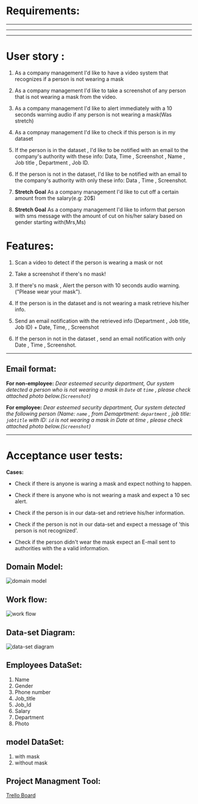 # Requirements:  

____
____
____

# User story :

1. As a company management I'd like to have a video system that recognizes if a person is not wearing a mask

2. As a company management I'd like to take a screenshot of any person that is not wearing a mask from the video.

3. As a company management I'd like to alert immediately with a 10 seconds warning audio if any person is not wearing a mask(Was stretch)

4. As a compnay management I'd like to check if this person is in my dataset

5. If the person is in the dataset , I'd like to be notified with an email to the company's authority with these info:
	Data, Time , Screenshot , Name , Job title , Department , Job ID.

6. If the person is not in the dataset, I'd like to be notified with an email to the company's authority with only these info:
    Data , Time , Screenshot.

7. **Stretch Goal** As a company management I'd like to cut off a certain amount from the salary(e.g: 20$)

8. **Stretch Goal** As a company management I'd like to inform that person with sms message with the amount of cut on his/her salary based on gender starting with(Mrs,Ms)




# Features: 

1. Scan a video to detect if the person is wearing a mask or not 

2. Take a screenshot if there's no mask!

3. If there's no mask , Alert the person with 10 seconds audio warning.("Please wear your mask").

4. If the person is in the dataset and is not wearing a mask retrieve his/her info.

5. Send an email notification with the retrieved info (Department , Job title, Job ID) + Date, Time, , Screenshot

6. If the person in not in the dataset , send an email notification with only Date , Time , Screenshot.


___


## Email format:

**For non-employee:**
*Dear esteemed security department, Our system detected a person who is not wearing a mask in `Date` at `time` , please check attached photo below.(`Screenshot`)*


**For employee:** 
*Dear esteemed security department, Our system detected the following person (Name: `name` , from Demaprtment:  `department` , job title: `jobtitle` with ID: `id`  is not wearing a mask in Date at time , please check attached photo below.(`Screenshot`)*
 

____



# Acceptance user tests: 
**Cases:**

* Check if there is anyone is waring a mask and expect nothing to happen.

* Check if there is anyone who is not wearing a mask and expect a 10 sec alert. 

* Check if the person is in our data-set and retrieve his/her information.

* Check if the person is not in our data-set and expect a message of 'this person is not recognized'.

* Check if the person didn't wear the mask expect an E-mail sent to authorities with the a valid information.


## Domain Model:
![domain model](https://github.com/organs-2021/no-mask-catcher/blob/main/D_Model_second.png)


## Work flow: 
![work flow](https://github.com/organs-2021/no-mask-catcher/blob/main/D_Model_first.png)


## Data-set Diagram: 
![data-set diagram](https://github.com/organs-2021/no-mask-catcher/blob/main/D_Model_third.png)


## Employees DataSet:

1. Name  
2. Gender
3. Phone number
4. Job_title
5. Job_Id
6. Salary
7. Department
8. Photo

## model DataSet:

1. with mask
2. without mask


## Project Managment Tool:

[Trello Board](https://trello.com/b/Ou9hyUbw/pypandas)





